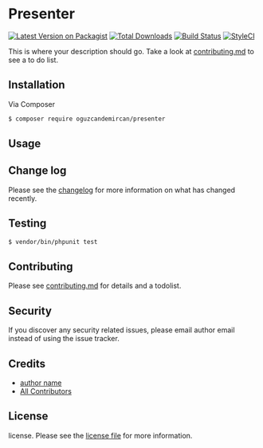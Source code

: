 # Presenter

[![Latest Version on Packagist][ico-version]][link-packagist]
[![Total Downloads][ico-downloads]][link-downloads]
[![Build Status][ico-travis]][link-travis]
[![StyleCI][ico-styleci]][link-styleci]

This is where your description should go. Take a look at [contributing.md](contributing.md) to see a to do list.

## Installation

Via Composer

``` bash
$ composer require oguzcandemircan/presenter
```

## Usage

## Change log

Please see the [changelog](changelog.md) for more information on what has changed recently.

## Testing

``` bash
$ vendor/bin/phpunit test
```

## Contributing

Please see [contributing.md](contributing.md) for details and a todolist.

## Security

If you discover any security related issues, please email author email instead of using the issue tracker.

## Credits

- [author name][link-author]
- [All Contributors][link-contributors]

## License

license. Please see the [license file](license.md) for more information.

[ico-version]: https://img.shields.io/packagist/v/oguzcandemircan/presenter.svg?style=flat-square
[ico-downloads]: https://img.shields.io/packagist/dt/oguzcandemircan/presenter.svg?style=flat-square
[ico-travis]: https://img.shields.io/travis/oguzcandemircan/presenter/master.svg?style=flat-square
[ico-styleci]: https://styleci.io/repos/12345678/shield

[link-packagist]: https://packagist.org/packages/oguzcandemircan/presenter
[link-downloads]: https://packagist.org/packages/oguzcandemircan/presenter
[link-travis]: https://travis-ci.org/oguzcandemircan/presenter
[link-styleci]: https://styleci.io/repos/12345678
[link-author]: https://github.com/oguzcandemircan
[link-contributors]: ../../contributors
